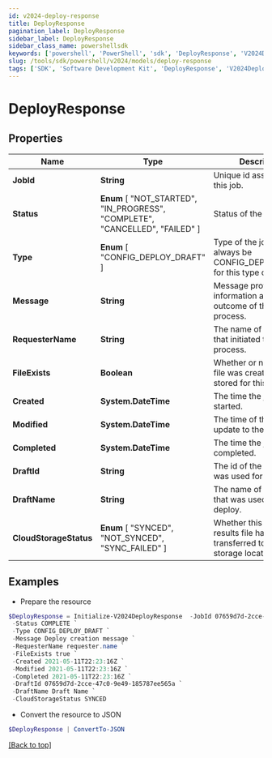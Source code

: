 ```yaml
---
id: v2024-deploy-response
title: DeployResponse
pagination_label: DeployResponse
sidebar_label: DeployResponse
sidebar_class_name: powershellsdk
keywords: ['powershell', 'PowerShell', 'sdk', 'DeployResponse', 'V2024DeployResponse'] 
slug: /tools/sdk/powershell/v2024/models/deploy-response
tags: ['SDK', 'Software Development Kit', 'DeployResponse', 'V2024DeployResponse']
---
```



# DeployResponse

## Properties

Name | Type | Description | Notes
------------ | ------------- | ------------- | -------------
**JobId** | **String** | Unique id assigned to this job. | [optional] 
**Status** |  **Enum** [  "NOT_STARTED",    "IN_PROGRESS",    "COMPLETE",    "CANCELLED",    "FAILED" ] | Status of the job. | [optional] 
**Type** |  **Enum** [  "CONFIG_DEPLOY_DRAFT" ] | Type of the job, will always be CONFIG_DEPLOY_DRAFT for this type of job. | [optional] 
**Message** | **String** | Message providing information about the outcome of the deploy process. | [optional] 
**RequesterName** | **String** | The name of the user that initiated the deploy process. | [optional] 
**FileExists** | **Boolean** | Whether or not a results file was created and stored for this deploy. | [optional] [default to $true]
**Created** | **System.DateTime** | The time the job was started. | [optional] 
**Modified** | **System.DateTime** | The time of the last update to the job. | [optional] 
**Completed** | **System.DateTime** | The time the job was completed. | [optional] 
**DraftId** | **String** | The id of the draft that was used for this deploy. | [optional] 
**DraftName** | **String** | The name of the draft that was used for this deploy. | [optional] 
**CloudStorageStatus** |  **Enum** [  "SYNCED",    "NOT_SYNCED",    "SYNC_FAILED" ] | Whether this deploy results file has been transferred to a customer storage location. | [optional] 

## Examples

- Prepare the resource
```powershell
$DeployResponse = Initialize-V2024DeployResponse  -JobId 07659d7d-2cce-47c0-9e49-185787ee565a `
 -Status COMPLETE `
 -Type CONFIG_DEPLOY_DRAFT `
 -Message Deploy creation message `
 -RequesterName requester.name `
 -FileExists true `
 -Created 2021-05-11T22:23:16Z `
 -Modified 2021-05-11T22:23:16Z `
 -Completed 2021-05-11T22:23:16Z `
 -DraftId 07659d7d-2cce-47c0-9e49-185787ee565a `
 -DraftName Draft Name `
 -CloudStorageStatus SYNCED
```

- Convert the resource to JSON
```powershell
$DeployResponse | ConvertTo-JSON
```


[[Back to top]](#) 

